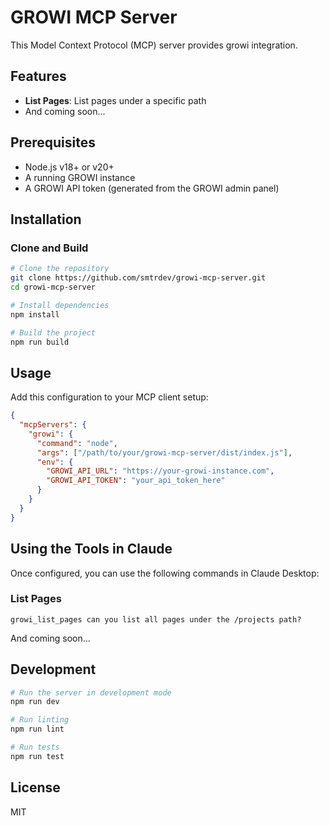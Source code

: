 # GROWI MCP Server

This Model Context Protocol (MCP) server provides growi integration.

## Features

- **List Pages**: List pages under a specific path
- And coming soon...

## Prerequisites

- Node.js v18+ or v20+
- A running GROWI instance
- A GROWI API token (generated from the GROWI admin panel)

## Installation

### Clone and Build

```bash
# Clone the repository
git clone https://github.com/smtrdev/growi-mcp-server.git
cd growi-mcp-server

# Install dependencies
npm install

# Build the project
npm run build
```


## Usage 

Add this configuration to your MCP client setup:

```json
{
  "mcpServers": {
    "growi": {
      "command": "node",
      "args": ["/path/to/your/growi-mcp-server/dist/index.js"],
      "env": {
        "GROWI_API_URL": "https://your-growi-instance.com",
        "GROWI_API_TOKEN": "your_api_token_here"
      }
    }
  }
}
```


## Using the Tools in Claude

Once configured, you can use the following commands in Claude Desktop:

### List Pages

```
growi_list_pages can you list all pages under the /projects path?
```

And coming soon...

## Development

```bash
# Run the server in development mode
npm run dev

# Run linting
npm run lint

# Run tests
npm run test
```

## License

MIT

